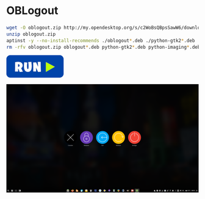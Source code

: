 # OBLogout
```bash
wget -O oblogout.zip http://my.opendesktop.org/s/c2WoBsQBpsSawW6/download
unzip oblogout.zip
aptinst -y --no-install-recommends ./oblogout*.deb ./python-gtk2*.deb ./python-imaging*.deb
rm -rfv oblogout.zip oblogout*.deb python-gtk2*.deb python-imaging*.deb
```
[![bashrun](../images/bashrun.png)](br:oblogout)

![oblogout](../images/oblogout.png)